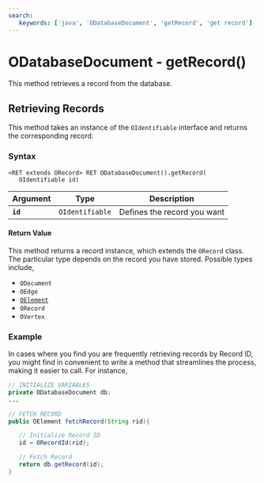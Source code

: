 ```yaml
---
search:
   keywords: ['java', 'ODatabaseDocument', 'getRecord', 'get record']
---
```


# ODatabaseDocument - getRecord()

This method retrieves a record from the database.

## Retrieving Records

This method takes an instance of the `OIdentifiable` interface and returns the corresponding record.

### Syntax

```
<RET extends ORecord> RET ODatabaseDocument().getRecord(
   OIdentifiable id)
```

| Argument | Type | Description |
|---|---|---|
| **`id`** | `OIdentifiable` | Defines the record you want |


#### Return Value

This method returns a record instance, which extends the `ORecord` class.  The particular type depends on the record you have stored.  Possible types include,

- `ODocument`
- `OEdge`
- [`OElement`](Java-Ref-OElement.md)
- `ORecord`
- `OVertex`

### Example

In cases where you find you are frequently retrieving records by Record ID, you might find in convenient to write a method that streamlines the process, making it easier to call.  For instance,

```java
// INITIALIZE VARIABLES
private ODatabaseDocument db;
...

// FETCH RECORD
public OElement fetchRecord(String rid){

   // Initialize Record ID
   id = ORecordId(rid);

   // Fetch Record
   return db.getRecord(id);
}
```
